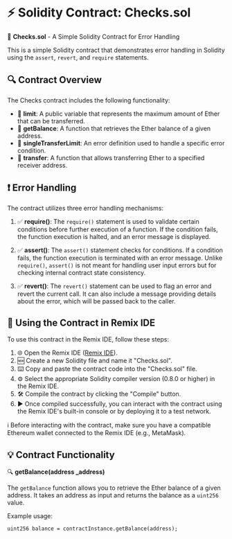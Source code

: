 # ⚡ Solidity Contract: Checks.sol

📄 **Checks.sol** - A Simple Solidity Contract for Error Handling

This is a simple Solidity contract that demonstrates error handling in Solidity using the `assert`, `revert`, and `require` statements.

## 🔍 Contract Overview

The Checks contract includes the following functionality:

- 📌 **limit**: A public variable that represents the maximum amount of Ether that can be transferred.
- 📌 **getBalance**: A function that retrieves the Ether balance of a given address.
- 📌 **singleTransferLimit**: An error definition used to handle a specific error condition.
- 📌 **transfer**: A function that allows transferring Ether to a specified receiver address.

## ❗ Error Handling

The contract utilizes three error handling mechanisms:

1. ✅ **require()**: The `require()` statement is used to validate certain conditions before further execution of a function. If the condition fails, the function execution is halted, and an error message is displayed.

2. ✅ **assert()**: The `assert()` statement checks for conditions. If a condition fails, the function execution is terminated with an error message. Unlike `require()`, `assert()` is not meant for handling user input errors but for checking internal contract state consistency.

3. ✅ **revert()**: The `revert()` statement can be used to flag an error and revert the current call. It can also include a message providing details about the error, which will be passed back to the caller.

## 🚀 Using the Contract in Remix IDE

To use this contract in the Remix IDE, follow these steps:

1. 🌐 Open the Remix IDE ([Remix IDE](https://remix.ethereum.org/)).
2. 🆕 Create a new Solidity file and name it "Checks.sol".
3. ⌨️ Copy and paste the contract code into the "Checks.sol" file.
4. ⚙️ Select the appropriate Solidity compiler version (0.8.0 or higher) in the Remix IDE.
5. 🛠️ Compile the contract by clicking the "Compile" button.
6. ▶️ Once compiled successfully, you can interact with the contract using the Remix IDE's built-in console or by deploying it to a test network.

ℹ️ Before interacting with the contract, make sure you have a compatible Ethereum wallet connected to the Remix IDE (e.g., MetaMask).

## 💡 Contract Functionality

🔍 **getBalance(address _address)**

The `getBalance` function allows you to retrieve the Ether balance of a given address. It takes an address as input and returns the balance as a `uint256` value.

Example usage:
```solidity
uint256 balance = contractInstance.getBalance(address);
